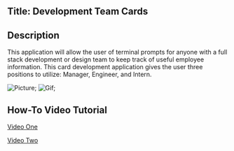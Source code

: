 ## Title: Development Team Cards

## Description
This application will allow the user of terminal prompts for anyone with a full stack development or design team to keep track of useful employee information. This card development application gives the user three positions to utilize: Manager, Engineer, and Intern.


![Picture](https://github.com/VHarris113/team-cards/blob/c9171fa65b26af0af20705252191fcf0674ac74a/assets/teamcards.png);
![Gif](https://github.com/VHarris113/team-cards/blob/d9649e2b2c6174af36983b62f2e45bd1b5f519b7/assets/teamcarddemogif.gif);

## How-To Video Tutorial
[Video One](https://drive.google.com/file/d/1IJmYL3sCxzasQ2n0dHvRBiJWwexoo1Fp/view)

[Video Two](https://drive.google.com/file/d/1lgoIB0carkVyhb4ns9aSqJtQ5OcdB-7L/view)